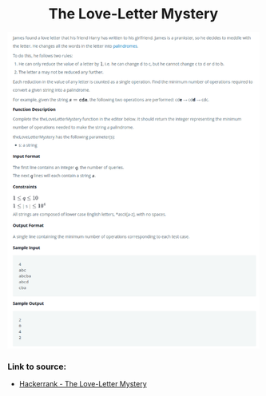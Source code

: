 <h1 align="center">The Love-Letter Mystery</h1>

![alt text](https://github.com/matthew01lokiet/Algorithmic-exercises/blob/main/z_description_images/Strings/the_love_letter_mystery.png?raw=true)

### Link to source: 
- <a href="https://www.hackerrank.com/challenges/the-love-letter-mystery/problem">Hackerrank - The Love-Letter Mystery</a>

